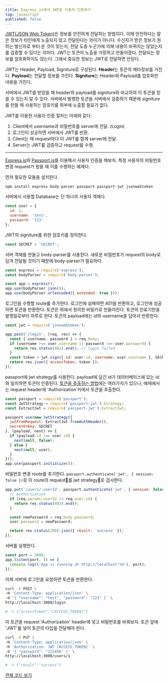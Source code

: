 ```yaml
---
title: Express.js에서 JWT로 사용자 인증하기
tag: javascript
published: false
---
```


[JWT(JSON Web Token)](https://jwt.io/introduction)은 정보를 안전하게 전달하는 방법이다. 이때 안전하다는 말은 정보가 타인에게 노출되지 않고 전달된다는 의미가 아니다. 수신자가 받은 정보가 원하는 발신자로 부터 온 것이 맞는지, 전달 도중 누군가에 의해 내용이 바뀌지는 않았는지를 검증할 수 있다는 의미다. JWT는 토큰의 노출을 가정하고 만들어졌다. 전달되는 정보를 암호화하지도 않는다. 그래서 중요한 정보는 JWT로 전달하면 안된다.

JWT는 Header, Payload, Signiture로 구성된다. **Header**는 토큰의 메타정보를 가진다. **Payload**는 전달할 정보를 가진다. **Signiture**는 Header와 Payload를 암호화한 내용을 가진다. 

서버에서 JWT를 받았을 때 header와 payload를 signiture와 바교하여 이 토큰을 믿을 수 있는지 알 수 있다. 서버에서 발행한 토큰을 서버에서 검증하기 때문에 signiture를 만들 때 사용하는 암호키를 외부에 노출할 필요가 없다.

JWT를 이용한 사용자 인증 절차는 아래와 같다.

1. Client에서 username과 비밀번호를 server에 전달. (Login)
2. 로그인이 성공하면 서버에서 JWT​를 반환.
3. Client는 매 request마다 ​이 JWT를 함께 server에 전달.
4. Server는 JWT를 검증하고 request를 수행.

---

[Express.js](https://expressjs.com/)와 [Passport.js](http://passportjs.org/)를 이용해서 사용자 인증을 해보자. 특정 사용자의 비밀번호 변경 request가 왔을 때 이를 수행하는 예제다.

먼저 필요한 모듈을 설치한다.

```
npm install express body-parser passport passport-jwt jsonwebtoken
```

서버에서 사용할 Database는 단 하나의 사용자 객체다.

```js
const user = {
  id: 1,
  username: 'test',
  password: '123'
};
```

JWT의 signiture를 위한 암호키를 정의한다. 

```js
const SECRET = 'SECRET';
```

서버 객체를 만들고 body-parser를 사용한다. 새로운 비밀번호가 request의 body로 담겨 전달될 것이기 때문에 body-parser가 필요하다.

```js
const express = require('express');
const bodyParser = require('body-parser');

const app = express();
app.use(bodyParser.json());
app.use(bodyParser.urlencoded({ extended: true }));
```

로그인을 수행할 route를 추가한다. 로그인에 실패하면 401을 반환하고, 로그인에 성공하면 토큰을 반환한다. 토큰은 위에서 정의한 비밀키로 만들어진다. 토큰의 만료기한을 발행일로부터 하루로 한다. 토큰의 payload에는 id와 username을 담아서 반환한다.

```js
const jwt = require('jsonwebtoken');

app.post('/login', (req, res) => {
  const { username, password } = req.body;
  if (username !== user.username || password !== user.password) {
    return res.status(401).end(); // login failed
  }
  const token = jwt.sign({ id: user.id, username: user.username }, SECRET, { expiresIn: '1d' });
  return res.json({ accessToken: token });
});
```

passport에 jwt strategy를 사용한다. payload에 담긴 id가 데이터베이스에 있는 id와 일치하면 토큰이 인증된다. [토큰을 추출하는 방법](https://github.com/themikenicholson/passport-jwt#extracting-the-jwt-from-the-request)에는 여러가지가 있으나, 예제에서는 request header에 'Authorization'키에서 토큰을 추출한다.

```js
const passport = require('passport');
const JwtStrategy = require('passport-jwt').Strategy;
const ExtractJwt = require('passport-jwt').ExtractJwt;

passport.use(new JwtStrategy({
  jwtFromRequest: ExtractJwt.fromAuthHeader(),
  secretOrKey: SECRET
}, (payload, next) => {
  if (payload.id !== user.id) {
    next(null, false);
  } else {
    next(null, user);
  }
}));
app.use(passport.initialize());
```

비밀번호 변경 route를 추가한다. `passport.authenticate('jwt', { session: false })`로 이 route의 request를 jwt strategy로 검사한다.

```js
app.put('/users/:userId', passport.authenticate('jwt', { session: false }), (req, res) => {
  // Authorization
  if (req.params.userId != req.user.id) {
    return res.status(403).end();
  }

  const newPassword = req.body.password;
  user.password = newPassword;

  return res.status(200).json({ result: 'success' });
});
```

서버를 실행한다.

```js
const port = 3000;
app.listen(port, () => {
  console.log(('App is running at http://localhost:%d'), port);
});
```

이제 서버에 로그인을 요청하면 토큰을 반환한다.

```sh
curl -X POST \
-H 'Content-Type: application/json' \
-d '{ "username": "test", "password": "123" }' \
http://localhost:3000/login

# -> {"accessToken":"[ACCESS_TOKEN]"}
```

이 토큰을 request 'Authorization' header에 넣고 비밀번호를 바꿔보자. 토큰 앞에 'JWT'를 넣어 토큰의 타입을 전달해야 한다.

```sh
curl -X PUT \
-H 'Content-Type: application/json' \
-H 'Authorization: JWT [ACCESS_TOKEN]' \
-d '{ "password": "123456" }' \
http://localhost:3000/users/1

# -> {"result":"success"}
```

[전체 코드 보기](https://gist.github.com/kdby-io/a5d57392387befdc0a79848b9e060c12)